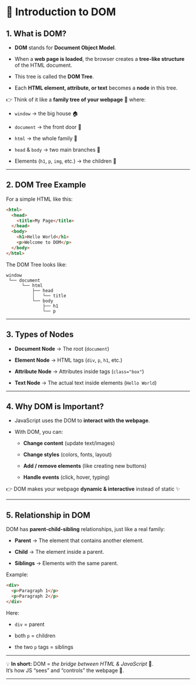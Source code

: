 
# 🌸 Introduction to DOM

## 1. What is DOM?

- **DOM** stands for **Document Object Model**.
    
- When a **web page is loaded**, the browser creates a **tree-like structure** of the HTML document.
    
- This tree is called the **DOM Tree**.
    
- Each **HTML element, attribute, or text** becomes a **node** in this tree.
    

👉 Think of it like a **family tree of your webpage** 💖 where:

- `window` → the big house 🏠
    
- `document` → the front door 🚪
    
- `html` → the whole family 🌳
    
- `head` & `body` → two main branches 🌿
    
- Elements (`h1`, `p`, `img`, etc.) → the children 👶
    

---

## 2. DOM Tree Example

For a simple HTML like this:

```html
<html>
  <head>
    <title>My Page</title>
  </head>
  <body>
    <h1>Hello World</h1>
    <p>Welcome to DOM</p>
  </body>
</html>
```

The DOM Tree looks like:

```DOM TREE
window
 └── document
      └── html
          ├── head
          │   └── title
          └── body
              ├── h1
              └── p
```

---

## 3. Types of Nodes

- **Document Node** → The root (`document`)
    
- **Element Node** → HTML tags (`div`, `p`, `h1`, etc.)
    
- **Attribute Node** → Attributes inside tags (`class="box"`)
    
- **Text Node** → The actual text inside elements (`Hello World`)
    

---

## 4. Why DOM is Important?

- JavaScript uses the DOM to **interact with the webpage**.
    
- With DOM, you can:
    
    - **Change content** (update text/images)
        
    - **Change styles** (colors, fonts, layout)
        
    - **Add / remove elements** (like creating new buttons)
        
    - **Handle events** (click, hover, typing)
        

👉 DOM makes your webpage **dynamic & interactive** instead of static ✨

---

## 5. Relationship in DOM

DOM has **parent-child-sibling** relationships, just like a real family:

- **Parent** → The element that contains another element.
    
- **Child** → The element inside a parent.
    
- **Siblings** → Elements with the same parent.
    

Example:

```html
<div>
  <p>Paragraph 1</p>
  <p>Paragraph 2</p>
</div>
```

Here:

- `div` = parent
    
- both `p` = children
    
- the two `p` tags = siblings
    

---

💡 **In short:** DOM = _the bridge between HTML & JavaScript_ 🚀.  
It’s how JS “sees” and “controls” the webpage 🌸.

---
